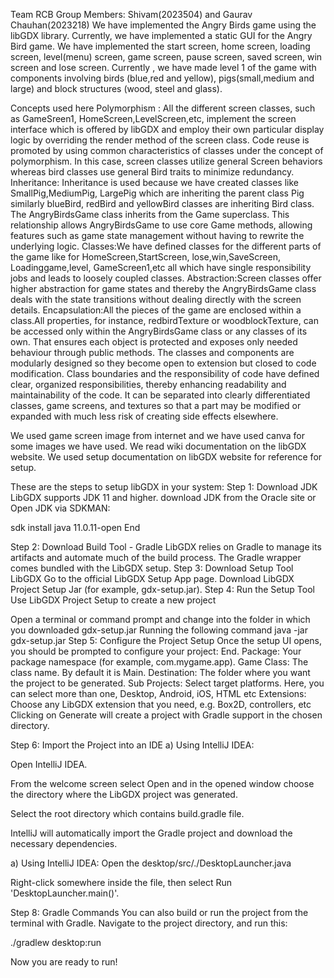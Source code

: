 Team RCB Group Members: Shivam(2023504) and Gaurav Chauhan(2023218) We have implemented the Angry Birds game using the libGDX library. Currently, we have implemented a static GUI for the Angry Bird game. We have implemented the start screen, home screen, loading screen, level(menu) screen, game screen, pause screen, saved screen, win screen and lose screen. Currently , we have made level 1 of the game with components involving birds (blue,red and yellow), pigs(small,medium and large) and block structures (wood, steel and glass).

Concepts used here Polymorphism : All the different screen classes, such as GameSreen1, HomeScreen,LevelScreen,etc, implement the screen interface which is offered by libGDX and employ their own particular display logic by overriding the render method of the screen class. Code reuse is promoted by using common characteristics of classes under the concept of polymorphism. In this case, screen classes utilize general Screen behaviors whereas bird classes use general Bird traits to minimize redundancy. Inheritance: Inheritance is used because we have created classes like SmallPig,MediumPig, LargePig which are inheriting the parent class Pig similarly blueBird, redBird and yellowBird classes are inheriting Bird class. The AngryBirdsGame class inherits from the Game superclass. This relationship allows AngryBirdsGame to use core Game methods, allowing features such as game state management without having to rewrite the underlying logic. Classes:We have defined classes for the different parts of the game like for HomeScreen,StartScreen, lose,win,SaveScreen, Loadinggame,level, GameScreen1,etc all which have single responsibility jobs and leads to loosely coupled classes. Abstraction:Screen classes offer higher abstraction for game states and thereby the AngryBirdsGame class deals with the state transitions without dealing directly with the screen details. Encapsulation:All the pieces of the game are enclosed within a class.All properties, for instance, redbirdTexture or woodblockTexture, can be accessed only within the AngryBirdsGame class or any classes of its own. That ensures each object is protected and exposes only needed behaviour through public methods. The classes and components are modularly designed so they become open to extension but closed to code modification. Class boundaries and the responsibility of code have defined clear, organized responsibilities, thereby enhancing readability and maintainability of the code. It can be separated into clearly differentiated classes, game screens, and textures so that a part may be modified or expanded with much less risk of creating side effects elsewhere.

We used game screen image from internet and we have used canva for some images we have used. We read wiki documentation on the libGDX website. We used setup documentation on libGDX website for reference for setup.

These are the steps to setup libGDX in your system: Step 1: Download JDK LibGDX supports JDK 11 and higher. download JDK from the Oracle site or Open JDK via SDKMAN:

sdk install java 11.0.11-open End

Step 2: Download Build Tool - Gradle LibGDX relies on Gradle to manage its artifacts and automate much of the build process. The Gradle wrapper comes bundled with the LibGDX setup. Step 3: Download Setup Tool LibGDX Go to the official LibGDX Setup App page. Download LibGDX Project Setup Jar (for example, gdx-setup.jar). Step 4: Run the Setup Tool Use LibGDX Project Setup to create a new project

Open a terminal or command prompt and change into the folder in which you downloaded gdx-setup.jar Running the following command java -jar gdx-setup.jar Step 5: Configure the Project Setup Once the setup UI opens, you should be prompted to configure your project: End. Package: Your package namespace (for example, com.mygame.app). Game Class: The class name. By default it is Main. Destination: The folder where you want the project to be generated. Sub Projects: Select target platforms. Here, you can select more than one, Desktop, Android, iOS, HTML etc Extensions: Choose any LibGDX extension that you need, e.g. Box2D, controllers, etc Clicking on Generate will create a project with Gradle support in the chosen directory.

Step 6: Import the Project into an IDE a) Using IntelliJ IDEA:

Open IntelliJ IDEA.

From the welcome screen select Open and in the opened window choose the directory where the LibGDX project was generated.

Select the root directory which contains build.gradle file.

IntelliJ will automatically import the Gradle project and download the necessary dependencies.

a) Using IntelliJ IDEA: Open the desktop/src/./DesktopLauncher.java

Right-click somewhere inside the file, then select Run 'DesktopLauncher.main()'.

Step 8: Gradle Commands You can also build or run the project from the terminal with Gradle. Navigate to the project directory, and run this:

./gradlew desktop:run

Now you are ready to run!
